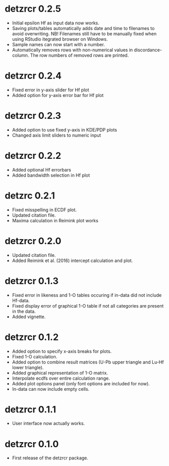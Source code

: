 # detzrcr 0.2.5
* Initial epsilon Hf as input data now works.
* Saving plots/tables automatically adds date and time to filenames to avoid
  overwriting. NB! Filenames still have to be manually fixed when using RStudio
  itegrated browser on Windows.
* Sample names can now start with a number.
* Automatically removes rows with non-numerical values in discordance-column.
  The row numbers of removed rows are printed.

# detzrcr 0.2.4
* Fixed error in y-axis slider for Hf plot
* Added option for y-axis error bar for Hf plot

# detzrcr 0.2.3
* Added option to use fixed y-axis in KDE/PDP plots
* Changed axis limit sliders to numeric input

# detzrcr 0.2.2
* Added optional Hf errorbars
* Added bandwidth selection in Hf plot

# detzrc 0.2.1
* Fixed misspelling in ECDF plot.
* Updated citation file.
* Maxima calculation in Reimink plot works

# detzrcr 0.2.0
* Updated citation file.
* Added Reimink et al. (2016) intercept calculation and plot.

# detzrcr 0.1.3
* Fixed error in likeness and 1-O tables occuring if in-data did not include
Hf-data.
* Fixed display error of graphical 1-O table if not all categories are present
in the data.
* Added vignette.

# detzrcr 0.1.2
* Added option to specify x-axis breaks for plots.
* Fixed 1-O calculation.
* Added option to combine result matrices (U-Pb upper triangle and Lu-Hf lower
triangle).
* Added graphical representation of 1-O matrix.
* Interpolate ecdfs over entire calculation range.
* Added plot options panel (only font options are included for now).
* In-data can now include empty cells.

# detzrcr 0.1.1
* User interface now actually works.

# detzrcr 0.1.0
* First release of the detzrcr package.
